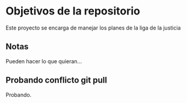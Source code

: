 # Objetivos de la repositorio

Este proyecto se encarga de manejar los planes de la liga de la justicia


## Notas
Pueden hacer lo que quieran...

## Probando conflicto git pull
Probando.
